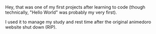 Hey, that was one of my first projects after learning to code (though technically, "Hello World" was probably my very first).

I used it to manage my study and rest time after the original animedoro website shut down (RIP).
